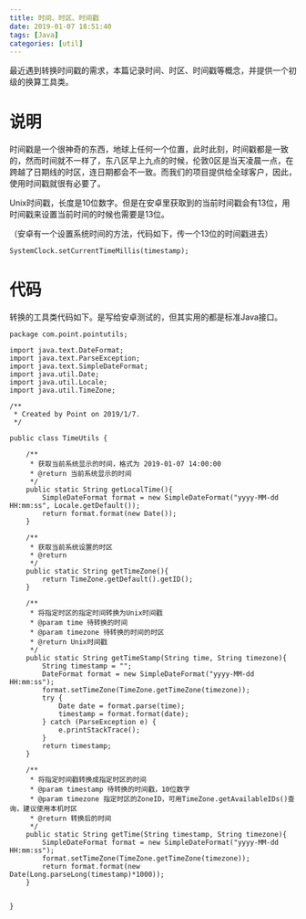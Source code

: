 ```yaml
---
title: 时间、时区、时间戳
date: 2019-01-07 18:51:40
tags: [Java]
categories: [util]
---
```

最近遇到转换时间戳的需求，本篇记录时间、时区、时间戳等概念，并提供一个初级的换算工具类。
<!-- more -->

# 说明
时间戳是一个很神奇的东西，地球上任何一个位置，此时此刻，时间戳都是一致的，然而时间就不一样了，东八区早上九点的时候，伦敦0区是当天凌晨一点，在跨越了日期线的时区，连日期都会不一致。而我们的项目提供给全球客户，因此，使用时间戳就很有必要了。

Unix时间戳，长度是10位数字。但是在安卓里获取到的当前时间戳会有13位，用时间戳来设置当前时间的时候也需要是13位。

（安卓有一个设置系统时间的方法，代码如下，传一个13位的时间戳进去）
```
SystemClock.setCurrentTimeMillis(timestamp);
```

# 代码
转换的工具类代码如下。是写给安卓测试的，但其实用的都是标准Java接口。

```
package com.point.pointutils;

import java.text.DateFormat;
import java.text.ParseException;
import java.text.SimpleDateFormat;
import java.util.Date;
import java.util.Locale;
import java.util.TimeZone;

/**
 * Created by Point on 2019/1/7.
 */

public class TimeUtils {

	/**
	 * 获取当前系统显示的时间，格式为 2019-01-07 14:00:00
	 * @return 当前系统显示的时间
	 */
	public static String getLocalTime(){
		SimpleDateFormat format = new SimpleDateFormat("yyyy-MM-dd HH:mm:ss", Locale.getDefault());
		return format.format(new Date());
	}

	/**
	 * 获取当前系统设置的时区
	 * @return
	 */
	public static String getTimeZone(){
		return TimeZone.getDefault().getID();
	}

	/**
	 * 将指定时区的指定时间转换为Unix时间戳
	 * @param time 待转换的时间
	 * @param timezone 待转换的时间的时区
	 * @return Unix时间戳
	 */
	public static String getTimeStamp(String time, String timezone){
		String timestamp = "";
		DateFormat format = new SimpleDateFormat("yyyy-MM-dd HH:mm:ss");
		format.setTimeZone(TimeZone.getTimeZone(timezone));
		try {
			Date date = format.parse(time);
			timestamp = format.format(date);
		} catch (ParseException e) {
			e.printStackTrace();
		}
		return timestamp;
	}

	/**
	 * 将指定时间戳转换成指定时区的时间
	 * @param timestamp 待转换的时间戳，10位数字
	 * @param timezone 指定时区的ZoneID，可用TimeZone.getAvailableIDs()查询，建议使用本机时区
	 * @return 转换后的时间
	 */
	public static String getTime(String timestamp, String timezone){
		SimpleDateFormat format = new SimpleDateFormat("yyyy-MM-dd HH:mm:ss");
		format.setTimeZone(TimeZone.getTimeZone(timezone));
		return format.format(new Date(Long.parseLong(timestamp)*1000));
	}


}
```